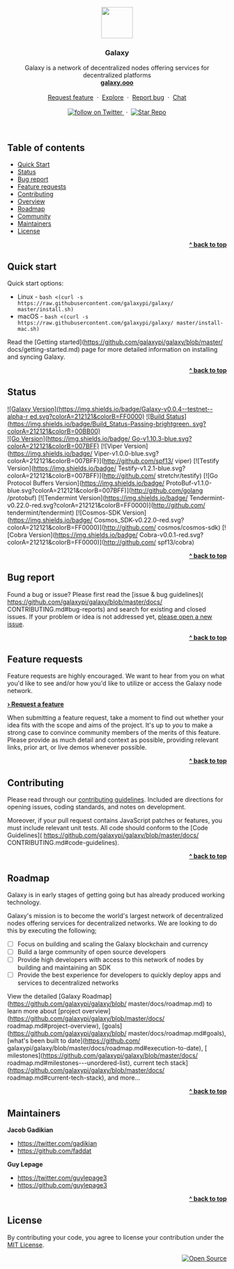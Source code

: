 <p align="center">
  <a href="http://galaxy.ooo">
    <img src="https://media.githubusercontent.com/media/galaxypi/galaxy-design/
    master/social/social-galaxy-logo%402x.png" width=72 height=72>
  </a>
  <h3 align="center">Galaxy</h3>
  <p align="center">
    Galaxy is a network of decentralized nodes offering services for
    decentralized platforms
    <br/>
    <a href="http://galaxy.ooo"><strong>galaxy.ooo</strong></a>
    <br/>
    <br/>
    <a href="https://github.com/galaxypi/galaxy/issues/
    new?template=feature_request.md">Request feature</a>
    &nbsp;&middot;&nbsp;
    <a href="https://github.com/galaxypi/">Explore</a>
    &nbsp;&middot;&nbsp;
    <a href="https://github.com/galaxypi/galaxy/issues/new?template=issues.md">
    Report bug</a>
    &nbsp;&middot;&nbsp;
    <a href="https://discord.gg/36K9nan">Chat</a>
    <br/>
    <br/>
    <a href="https://twitter.com/intent/follow?screen_name=galaxypilab">
      <img src="https://img.shields.io/twitter/url/https/twitter.com/
      galaxypilab.svg?style=social&label=Follow%20%40galaxypilab&logo=twitter"
      alt="follow on Twitter">
    </a>
    &nbsp;&middot;&nbsp;
    <a href="https://github.com/galaxypi/galaxy/stargazers">
      <img src="https://img.shields.io/github/stars/galaxypi/
      galaxy.svg?style=social&label=Star&maxAge=2592000" alt="Star Repo">
    </a>
  </p>
</p>

<br/>

## Table of contents

- [Quick Start](#quick-start)
- [Status](#status)
- [Bug report](#bug-report)
- [Feature requests](#feature-requests)
- [Contributing](#contributing)
- [Overview](#overview)
- [Roadmap](#roadmap)
- [Community](/docs/community.md)
- [Maintainers](#maintainers)
- [License](#license)

<div align="right">
    <b><a href="#galaxy">^ back to top</a></b>
</div>


## Quick start

Quick start options:

- Linux - `bash <(curl -s https://raw.githubusercontent.com/galaxypi/galaxy/
           master/install.sh)`
- macOS - `bash <(curl -s https://raw.githubusercontent.com/galaxypi/galaxy/
           master/install-mac.sh)`

Read the [Getting started](https://github.com/galaxypi/galaxy/blob/master/
docs/getting-started.md) page for more detailed information on installing and
syncing Galaxy.

<div align="right">
    <b><a href="#galaxy">^ back to top</a></b>
</div>


## Status

[![Galaxy Version](https://img.shields.io/badge/Galaxy-v0.0.4--testnet--alpha-r
ed.svg?colorA=212121&colorB=FF0000)](http://github.com/galaxypi/galaxy)
[![Build Status](https://img.shields.io/badge/Build_Status-Passing-brightgreen.
svg?colorA=212121&colorB=00BB00)](http://github.com/galaxypi/galaxy)
<br/>
[![Go Version](https://img.shields.io/badge/
Go-v1.10.3-blue.svg?colorA=212121&colorB=007BFF)](http://golang.org/)
[![Viper Version](https://img.shields.io/badge/
Viper-v1.0.0-blue.svg?colorA=212121&colorB=007BFF)](http://github.com/spf13/
viper)
[![Testify Version](https://img.shields.io/badge/
Testify-v1.2.1-blue.svg?colorA=212121&colorB=007BFF)](http://github.com/
stretchr/testify)
[![Go Protocol Buffers Version](https://img.shields.io/badge/
ProtoBuf-v1.1.0-blue.svg?colorA=212121&colorB=007BFF)](http://github.com/golang
/protobuf)
[![Tendermint Version](https://img.shields.io/badge/
Tendermint-v0.22.0-red.svg?colorA=212121&colorB=FF0000)](http://github.com/
tendermint/tendermint)
[![Cosmos-SDK Version](https://img.shields.io/badge/
Cosmos_SDK-v0.22.0-red.svg?colorA=212121&colorB=FF0000)](http://github.com/
cosmos/cosmos-sdk)
[![Cobra Version](https://img.shields.io/badge/
Cobra-v0.0.1-red.svg?colorA=212121&colorB=FF0000)](http://github.com/
spf13/cobra)

<div align="right">
    <b><a href="#galaxy">^ back to top</a></b>
</div>


## Bug report

Found a bug or issue? Please first read the [issue & bug guidelines](
https://github.com/galaxypi/galaxy/blob/master/docs/
CONTRIBUTING.md#bug-reports)
and search for existing and closed issues. If your problem or idea is not
addressed yet, [please open a new issue](
https://github.com/galaxypi/galaxy/issues/new?template=issues.md).

<div align="right">
    <b><a href="#galaxy">^ back to top</a></b>
</div>


## Feature requests

Feature requests are highly encouraged. We want to hear from you on what
you'd like to see and/or how you'd like to utilize or access the Galaxy node
network.

<b><a href="
https://github.com/galaxypi/galaxy/issues/new?template=feature_request.md">›
Request a feature</a></b>

When submitting a feature request, take a moment to find out whether your idea
fits with the scope and aims of the project. It's up to *you* to make a strong
case to convince community members of the merits of this feature. Please
provide as much detail and context as possible, providing relevant links, prior
art, or live demos whenever possible.

<div align="right">
    <b><a href="#galaxy">^ back to top</a></b>
</div>


## Contributing

Please read through our [contributing guidelines](
https://github.com/galaxypi/galaxy/blob/master/docs/CONTRIBUTING.md). Included
are directions for opening issues, coding standards, and notes on development.

Moreover, if your pull request contains JavaScript patches or features, you
must include relevant unit tests. All code should conform to the [Code
Guidelines](
https://github.com/galaxypi/galaxy/blob/master/docs/
CONTRIBUTING.md#code-guidelines).

<div align="right">
    <b><a href="#galaxy">^ back to top</a></b>
</div>


## Roadmap

Galaxy is in early stages of getting going but has already produced working
technology.

Galaxy's mission is to become the world's largest network of decentralized
nodes offering services for decentralized networks. We are looking to do this
by executing the following;

- [ ] Focus on building and scaling the Galaxy blockchain and currency
- [ ] Build a large community of open source developers
- [ ] Provide high developers with access to this network of nodes by building
      and maintaining an SDK
- [ ] Provide the best experience for developers to quickly deploy apps and
      services to decentralized networks

View the detailed [Galaxy Roadmap](https://github.com/galaxypi/galaxy/blob/
master/docs/roadmap.md) to learn more about [project
overview](https://github.com/galaxypi/galaxy/blob/master/docs/
roadmap.md#project-overview), [goals](https://github.com/galaxypi/galaxy/blob/
master/docs/roadmap.md#goals), [what's been built to date](https://github.com/
galaxypi/galaxy/blob/master/docs/roadmap.md#execution-to-date), [
milestones](https://github.com/galaxypi/galaxy/blob/master/docs/
roadmap.md#milestones---unordered-list), current tech
stack](https://github.com/galaxypi/galaxy/blob/master/docs/
roadmap.md#current-tech-stack), and more...

<div align="right">
    <b><a href="#galaxy">^ back to top</a></b>
</div>


## Maintainers

**Jacob Gadikian**

- <https://twitter.com/gadikian>
- <https://github.com/faddat>

**Guy Lepage**

- <https://twitter.com/guylepage3>
- <https://github.com/guylepage3>

<div align="right">
    <b><a href="#galaxy">^ back to top</a></b>
</div>


## License

By contributing your code, you agree to license your contribution under the [
MIT License](LICENSE.md).

<div align="right">
  <a href="https://opensource.guide/
  how-to-contribute/#why-contribute-to-open-source">
    <img src="https://badges.frapsoft.com/os/
    v3/open-source.png?v=103)](https://github.com/ellerbrock/
    open-source-badges/" alt="Open Source">
  </a>
</div>
